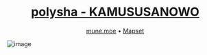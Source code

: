 <h1 align="center">
  <br/>
  <a href="https://mune.moe/works/storyboards/4">polysha - KAMUSUSANOWO</a>
  <br/>
</h1>

<p align="center">
  <a href="https://mune.moe/works/storyboards/4" target="_blank" rel="noopener noreferrer">mune.moe</a> •
  <a href="https://osu.ppy.sh/beatmapsets/1002909" target="_blank" rel="noopener noreferrer">Mapset</a>
</p>

![image](https://raw.githubusercontent.com/munehime/osu-storyboards/main/assets/images/storyboards/1002909.png)
